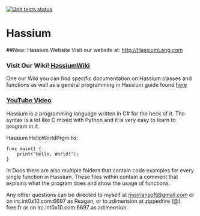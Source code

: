 [![Unit tests status](https://travis-ci.org/HassiumTeam/Hassium.svg?branch=master)](https://travis-ci.org/HassiumTeam/Hassium)

# Hassium

##New: Hassium Website
Visit our website at: http://HassiumLang.com
### Visit Our Wiki! [HassiumWiki](https://github.com/HassiumTeam/Hassium/wiki)
One our Wiki you can find specific documentation on Hassium classes and functions
as well as a general programming in Hassium guide found [here](https://github.com/HassiumTeam/Hassium/wiki/General-Guide)
### [YouTube Video](https://www.youtube.com/watch?v=9lFGvJAjJ2g&feature=youtu.be)


Hassium is a programming language written in C# for the heck of it.
The syntax is a lot like C mixed with Python and it is very easy to
learn to program in it.

Hassium HelloWorldPrgm.hs:
```
func main() {
	print("Hello, World!");
}
```

In Docs there are also multiple folders that contain code examples for
every single function in Hassium. These files within contain a comment
that explains what the program does and show the usage of functions.

Any other questions can be directed to myself at misiriansoft@gmail.com
or on irc.int0x10.com:6697 as Reagan, or to zdimension at zippedfire (@) free.fr or on irc.int0x10.com:6697 as zdimension.

